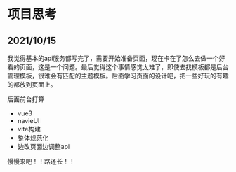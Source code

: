 # 项目思考

## 2021/10/15

我觉得基本的api服务都写完了，需要开始准备页面，现在卡在了怎么去做一个好看的页面，这是一个问题。最后觉得这个事情感觉太难了，即使去找模板都是后台管理模板，很难会有匹配的主题模板。后面学习页面的设计吧，把一些好玩的有趣的都放到页面上。

后面前台打算

* vue3
* navieUI
* vite构建
* 整体规范化
* 边改页面边调整api

慢慢来吧！！路还长！！